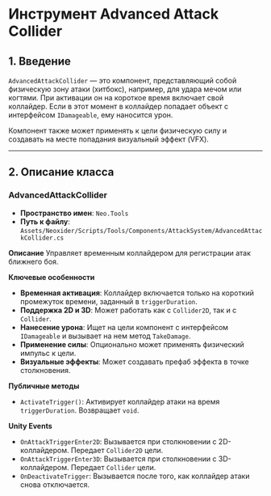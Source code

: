 # Инструмент Advanced Attack Collider

## 1. Введение

`AdvancedAttackCollider` — это компонент, представляющий собой физическую зону атаки (хитбокс), например, для удара мечом или когтями. При активации он на короткое время включает свой коллайдер. Если в этот момент в коллайдер попадает объект с интерфейсом `IDamageable`, ему наносится урон.

Компонент также может применять к цели физическую силу и создавать на месте попадания визуальный эффект (VFX).

---

## 2. Описание класса

### AdvancedAttackCollider
- **Пространство имен**: `Neo.Tools`
- **Путь к файлу**: `Assets/Neoxider/Scripts/Tools/Components/AttackSystem/AdvancedAttackCollider.cs`

**Описание**
Управляет временным коллайдером для регистрации атак ближнего боя.

**Ключевые особенности**
- **Временная активация**: Коллайдер включается только на короткий промежуток времени, заданный в `triggerDuration`.
- **Поддержка 2D и 3D**: Может работать как с `Collider2D`, так и с `Collider`.
- **Нанесение урона**: Ищет на цели компонент с интерфейсом `IDamageable` и вызывает на нем метод `TakeDamage`.
- **Применение силы**: Опционально может применять физический импульс к цели.
- **Визуальные эффекты**: Может создавать префаб эффекта в точке столкновения.

**Публичные методы**
- `ActivateTrigger()`: Активирует коллайдер атаки на время `triggerDuration`. Возвращает `void`.

**Unity Events**
- `OnAttackTriggerEnter2D`: Вызывается при столкновении с 2D-коллайдером. Передает `Collider2D` цели.
- `OnAttackTriggerEnter3D`: Вызывается при столкновении с 3D-коллайдером. Передает `Collider` цели.
- `OnDeactivateTrigger`: Вызывается после того, как коллайдер атаки снова отключается.
